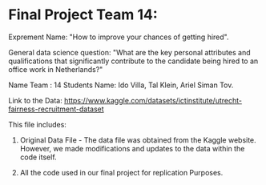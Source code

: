 # Final Project Team 14:

Exprement Name: "How to improve your chances of getting hired".

General data science question: "What are the key personal attributes and qualifications that significantly contribute 
to the candidate being hired to an office work in Netherlands?"

Name Team : 14  Students Name: Ido Villa, Tal Klein, Ariel Siman Tov.

Link to the Data: https://www.kaggle.com/datasets/ictinstitute/utrecht-fairness-recruitment-dataset

This file includes:

1. Original Data File - The data file was obtained from the Kaggle website. 
However, we made modifications and updates to the data within the code itself.

2. All the code used in our final project for replication Purposes.
